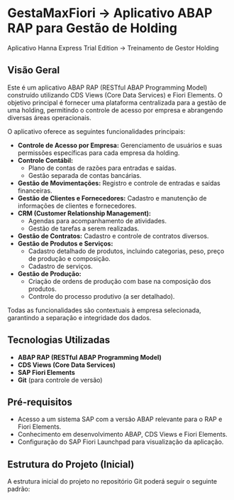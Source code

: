 # GestaMaxFiori  ->  Aplicativo ABAP RAP para Gestão de Holding
Aplicativo Hanna Express Trial Edition -> Treinamento de Gestor Holding

## Visão Geral

Este é um aplicativo ABAP RAP (RESTful ABAP Programming Model) construído utilizando CDS Views (Core Data Services) e Fiori Elements. O objetivo principal é fornecer uma plataforma centralizada para a gestão de uma holding, permitindo o controle de acesso por empresa e abrangendo diversas áreas operacionais.

O aplicativo oferece as seguintes funcionalidades principais:

* **Controle de Acesso por Empresa:** Gerenciamento de usuários e suas permissões específicas para cada empresa da holding.
* **Controle Contábil:**
    * Plano de contas de razões para entradas e saídas.
    * Gestão separada de contas bancárias.
* **Gestão de Movimentações:** Registro e controle de entradas e saídas financeiras.
* **Gestão de Clientes e Fornecedores:** Cadastro e manutenção de informações de clientes e fornecedores.
* **CRM (Customer Relationship Management):**
    * Agendas para acompanhamento de atividades.
    * Gestão de tarefas a serem realizadas.
* **Gestão de Contratos:** Cadastro e controle de contratos diversos.
* **Gestão de Produtos e Serviços:**
    * Cadastro detalhado de produtos, incluindo categorias, peso, preço de produção e composição.
    * Cadastro de serviços.
* **Gestão de Produção:**
    * Criação de ordens de produção com base na composição dos produtos.
    * Controle do processo produtivo (a ser detalhado).

Todas as funcionalidades são contextuais à empresa selecionada, garantindo a separação e integridade dos dados.

## Tecnologias Utilizadas

* **ABAP RAP (RESTful ABAP Programming Model)**
* **CDS Views (Core Data Services)**
* **SAP Fiori Elements**
* **Git** (para controle de versão)

## Pré-requisitos

* Acesso a um sistema SAP com a versão ABAP relevante para o RAP e Fiori Elements.
* Conhecimento em desenvolvimento ABAP, CDS Views e Fiori Elements.
* Configuração do SAP Fiori Launchpad para visualização da aplicação.

## Estrutura do Projeto (Inicial)

A estrutura inicial do projeto no repositório Git poderá seguir o seguinte padrão:
